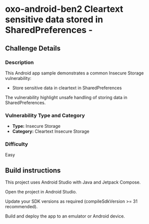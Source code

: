 # oxo-android-ben2 Cleartext sensitive data stored in SharedPreferences - 

## Challenge Details

### Description

This Android app sample demonstrates a common Insecure Storage vulnerability:

- Store sensitive data in cleartext in SharedPreferences

The vulnerability highlight unsafe handling of storing data in SharedPreferences.

### Vulnerability Type and Category
- **Type:** Insecure Storage
- **Category:** Cleartext Insecure Storage

### Difficulty
Easy

## Build instructions
This project uses Android Studio with Java and Jetpack Compose.

Open the project in Android Studio.

Update your SDK versions as required (compileSdkVersion >= 31 recommended).

Build and deploy the app to an emulator or Android device.
